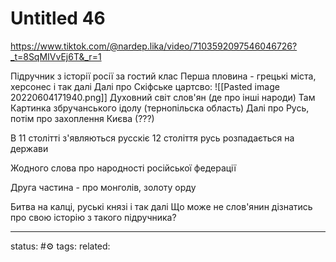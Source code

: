 # Untitled 46
https://www.tiktok.com/@nardep.lika/video/7103592097546046726?_t=8SqMIVvEj6T&_r=1

Підручник з історії росії за гостий клас
Перша пловина - грецькі міста, херсонес і так далі
Далі про Скіфське цартсво:
![[Pasted image 20220604171940.png]]
Духовний світ слов'ян (де про інші народи)
Там Картинка збручанського ідолу (тернопільска область)
Далі про Русь, потім про захоплення Києва (???)

В 11 столітті з'являються русскіє
12 століття русь розпадається на держави

Жодного слова про народності російської федерації

Друга частина - про монголів, золоту орду

Битва на калці, руські князі і так далі
Що може не слов'янин дізнатись про свою історію з такого підручника? 




---
status: #⚙️ 
tags: 
related: 